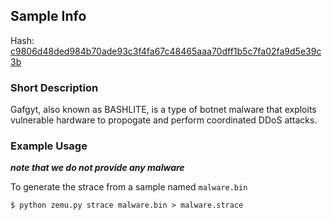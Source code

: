 ## Sample Info

Hash: [c9806d48ded984b70ade93c3f4fa67c48465aaa70dff1b5c7fa02fa9d5e39c3b](https://www.virustotal.com/gui/file/c9806d48ded984b70ade93c3f4fa67c48465aaa70dff1b5c7fa02fa9d5e39c3b/detection)

### Short Description

Gafgyt, also known as BASHLITE, is a type of botnet malware that exploits vulnerable hardware to propogate and perform coordinated DDoS attacks.

### Example Usage

___note that we do not provide any malware___

To generate the strace from a sample named `malware.bin`
```
$ python zemu.py strace malware.bin > malware.strace
```
